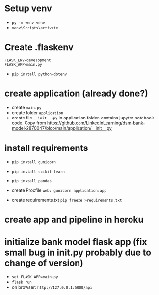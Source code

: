 # Setup venv
- `py -m venv venv`
- `venv\Scripts\activate`

# Create .flaskenv
    FLASK_ENV=development
    FLASK_APP=main.py

- `pip install python-dotenv`

# create application (already done?)
- create `main.py`
- create folder `application`
- create file `__init__.py` in application folder. contains jupyter notebook code. Copy from https://github.com/LinkedInLearning/dsm-bank-model-2870047/blob/main/application/__init__.py

# install requirements
- `pip install gunicorn`
- `pip install scikit-learn`
- `pip install pandas`

- create Procfile
    `web: gunicorn application:app`

- create requirements.txt
    `pip freeze >requirements.txt`

# create app and pipeline in heroku

# initialize bank model flask app (fix small bug in __init__.py probably due to change of version) 
- `set FLASK_APP=main.py`
- `flask run`
- on browser: `http://127.0.0.1:5000/api`



